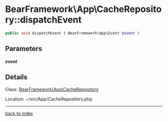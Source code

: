 # BearFramework\App\CacheRepository::dispatchEvent

```php
public void dispatchEvent ( BearFramework\App\Event $event )
```

## Parameters

##### event

## Details

Class: [BearFramework\App\CacheRepository](bearframework.app.cacherepository.class.md)

Location: ~/src/App/CacheRepository.php

---

[back to index](index.md)

